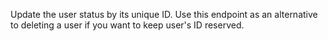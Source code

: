Update the user status by its unique ID. Use this endpoint as an alternative to deleting a user if you want to keep user's ID reserved.
